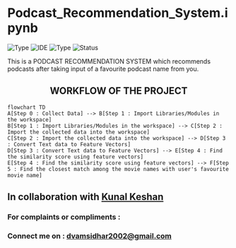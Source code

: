 # Podcast_Recommendation_System.ipynb

![Type](https://img.shields.io/badge/Machine-Learning-red.svg)
![IDE](https://img.shields.io/badge/IDE-JupyterNotebook-orange.svg)
![Type](https://img.shields.io/badge/Type-Unsupervised-yellow.svg)
![Status](https://img.shields.io/badge/Status-Completed-darkgreen.svg)

This is a <bold>PODCAST RECOMMENDATION SYSTEM</bold> which recommends podcasts after taking input of a favourite podcast name from you.

<h2 align='center'>WORKFLOW OF THE PROJECT</h2>

```mermaid
flowchart TD
A[Step 0 : Collect Data] --> B[Step 1 : Import Libraries/Modules in the workspace]
B[Step 1 : Import Libraries/Modules in the workspace] --> C[Step 2 : Import the collected data into the workspace]
C[Step 2 : Import the collected data into the workspace] --> D[Step 3 : Convert Text data to Feature Vectors]
D[Step 3 : Convert Text data to Feature Vectors] --> E[Step 4 : Find the similarity score using feature vectors]
E[Step 4 : Find the similarity score using feature vectors] --> F[Step 5 : Find the closest match among the movie names with user's favourite movie name]
```

## In collaboration with <a href="https://github.com/kunalkeshan">Kunal Keshan</a>

### For complaints or compliments : 
### Connect me on : dvamsidhar2002@gmail.com
